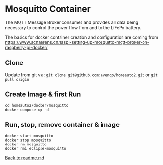 # Mosquitto Container

The MQTT Message Broker consumes and provides all data being necessary to control the power flow from and to the LiFePo battery.

The basics for docker container creation and configuration are coming from 
https://www.schaerens.ch/raspi-setting-up-mosquitto-mqtt-broker-on-raspberry-pi-docker/

## Clone
Update from git via:
`git clone git@github.com:avenqo/homeauto2.git`
or
`git pull origin`

## Create Image & first Run
```
cd homeauto2/docker/mosquitto
docker compose up -d
```

## Run, stop, remove container & image
```
docker start mosquitto
docker stop mosquitto
docker rm mosquitto
docker rmi eclipse-mosquitto
```

[Back to readme.md](../readme.md)

